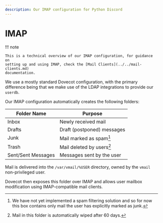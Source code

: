 ```yaml
---
description: Our IMAP configuration for Python Discord
---
```

# IMAP

!!! note

    This is a technical overview of our IMAP configuration, for guidance on
    setting up and using IMAP, check the [Mail Clients](../../mail-clients.md)
    documentation.

We use a mostly standard Dovecot configuration, with the primary difference
being that we make use of the LDAP integrations to provide our `userdb`.

Our IMAP configuration automatically creates the following folders:

| Folder Name        | Purpose                    |
|--------------------|----------------------------|
| Inbox              | Newly received mail        |
| Drafts             | Draft (postponed) messages |
| Junk               | Mail marked as spam[^1]    |
| Trash              | Mail deleted by users[^2]  |
| Sent/Sent Messages | Messages sent by the user  |

Mail is delivered into the `/var/vmail/%USER` directory, owned by the `vmail`
non-privileged user.

Dovecot then exposes this folder over IMAP and allows user mailbox modification
using IMAP-compatible mail clients.

[^1]: We have not yet implemented a spam filtering solution and so for now this
    box contains only mail the user has explicitly marked as junk.

[^2]: Mail in this folder is automatically wiped after 60 days.
